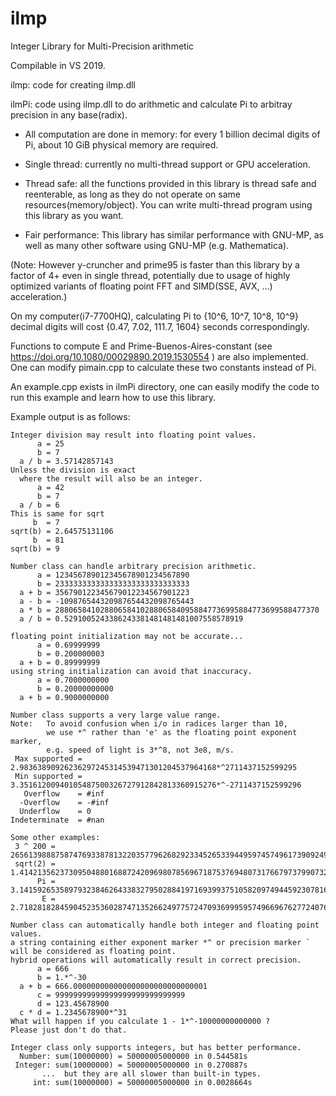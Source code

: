 # ilmp
Integer Library for Multi-Precision arithmetic

Compilable in VS 2019.

 ilmp: code for creating ilmp.dll
 
ilmPi: code using ilmp.dll to do arithmetic and calculate Pi to arbitray precision in any base(radix).

- All computation are done in memory: for every 1 billion decimal digits of Pi, about 10 GiB physical memory are required.

- Single thread: currently no multi-thread support or GPU acceleration.

- Thread safe: all the functions provided in this library is thread safe and reenterable, as long as they do not operate on same resources(memory/object). You can write multi-thread program using this library as you want.

- Fair performance: This library has similar performance with GNU-MP, as well as many other software using GNU-MP (e.g. Mathematica).

(Note: However y-cruncher and prime95 is faster than this library by a factor of 4+ even in single thread, potentially due to usage of highly optimized variants of floating point FFT and SIMD(SSE, AVX, ...) acceleration.)

On my computer(i7-7700HQ), calculating Pi to {10^6, 10^7, 10^8, 10^9} decimal digits will cost {0.47, 7.02, 111.7, 1604} seconds correspondingly.

Functions to compute E and Prime-Buenos-Aires-constant (see https://doi.org/10.1080/00029890.2019.1530554 ) are also implemented. One can modify pimain.cpp to calculate these two constants instead of Pi.

An example.cpp exists in ilmPi directory, one can easily modify the code to run this example and learn how to use this library.

Example output is as follows:

```
Integer division may result into floating point values.
      a = 25
      b = 7
  a / b = 3.57142857143
Unless the division is exact
  where the result will also be an integer.
      a = 42
      b = 7
  a / b = 6
This is same for sqrt
     b  = 7
sqrt(b) = 2.64575131106
     b  = 81
sqrt(b) = 9

Number class can handle arbitrary precision arithmetic.
      a = 123456789012345678901234567890
      b = 233333333333333333333333333333
  a + b = 356790122345679012234567901223
  a - b = -109876544320987654432098765443
  a * b = 28806584102880658410288065840958847736995884773699588477370
  a / b = 0.5291005243386243381481481481007558578919

floating point initialization may not be accurate...
      a = 0.69999999
      b = 0.200000003
  a + b = 0.89999999
using string initialization can avoid that inaccuracy.
      a = 0.7000000000
      b = 0.20000000000
  a + b = 0.9000000000

Number class supports a very large value range.
Note:   To avoid confusion when i/o in radices larger than 10,
        we use *^ rather than 'e' as the floating point exponent marker,
        e.g. speed of light is 3*^8, not 3e8, m/s.
 Max supported = 2.98363890926236297245314539471301204537964168*^2711437152599295
 Min supported = 3.35161200940105487500326727912842813360915276*^-2711437152599296
   Overflow    = #inf
  -Overflow    = -#inf
  Underflow    = 0
Indeterminate  = #nan

Some other examples:
 3 ^ 200 = 265613988875874769338781322035779626829233452653394495974574961739092490901302182994384699044001
 sqrt(2) = 1.41421356237309504880168872420969807856967187537694807317667973799073247846210703885038753432764157274
      Pi = 3.1415926535897932384626433832795028841971693993751058209749445923078164062862089986280348253421170680
       E = 2.7182818284590452353602874713526624977572470936999595749669676277240766303535475945713821785251664274

Number class can automatically handle both integer and floating point values.
a string containing either exponent marker *^ or precision marker ` will be considered as floating point.
hybrid operations will automatically result in correct precision.
      a = 666
      b = 1.*^-30
  a + b = 666.000000000000000000000000000001
      c = 99999999999999999999999999999
      d = 123.45678900
  c * d = 1.2345678900*^31
What will happen if you calculate 1 - 1*^-10000000000000 ?
Please just don't do that.

Integer class only supports integers, but has better performance.
  Number: sum(10000000) = 50000005000000 in 0.544581s
 Integer: sum(10000000) = 50000005000000 in 0.270887s
       ...  but they are all slower than built-in types.
     int: sum(10000000) = 50000005000000 in 0.0028664s
```
